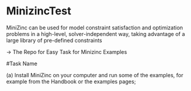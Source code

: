 # MinizincTest

MiniZinc can be used for model constraint satisfaction and optimization problems in a high-level, solver-independent way, taking advantage of a large library of pre-defined constraints

-> The Repo for Easy Task for Minizinc Examples

#Task Name

(a) Install MiniZinc on your computer and run some of the examples, for example from the Handbook or the examples pages;

